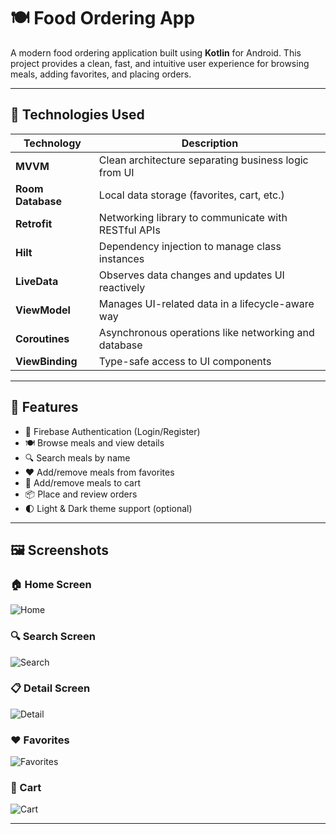 # 🍽️ Food Ordering App

A modern food ordering application built using **Kotlin** for Android. This project provides a clean, fast, and intuitive user experience for browsing meals, adding favorites, and placing orders.

---

## 🚀 Technologies Used

| Technology       | Description                                                                 |
|------------------|-----------------------------------------------------------------------------|
| **MVVM**         | Clean architecture separating business logic from UI                        |
| **Room Database**| Local data storage (favorites, cart, etc.)                                  |
| **Retrofit**     | Networking library to communicate with RESTful APIs                         |
| **Hilt**         | Dependency injection to manage class instances                              |
| **LiveData**     | Observes data changes and updates UI reactively                             |
| **ViewModel**    | Manages UI-related data in a lifecycle-aware way                            |
| **Coroutines**   | Asynchronous operations like networking and database                        |
| **ViewBinding**  | Type-safe access to UI components                                            |

---

## 📱 Features

- 🔐 Firebase Authentication (Login/Register)
- 🍽️ Browse meals and view details
- 🔍 Search meals by name
- ❤️ Add/remove meals from favorites
- 🛒 Add/remove meals to cart
- 📦 Place and review orders
- 🌓 Light & Dark theme support (optional)

---

## 🖼️ Screenshots

### 🏠 Home Screen
![Home](app/src/main/java/com/example/bitirmeprojesi/screnshoots/Anasayfa.png)

### 🔍 Search Screen
![Search](app/src/main/java/com/example/bitirmeprojesi/screnshoots/Arama.png)

### 📋 Detail Screen
![Detail](app/src/main/java/com/example/bitirmeprojesi/screnshoots/Detay.png)

### ❤️ Favorites
![Favorites](app/src/main/java/com/example/bitirmeprojesi/screnshoots/Favoriler.png)

### 🛒 Cart
![Cart](app/src/main/java/com/example/bitirmeprojesi/screnshoots/Sepet.png)


---
